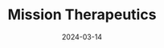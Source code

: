---  
layout: startup_page  
title: "Mission Therapeutics"  
id: "missiontherapeutics.com"  
permalink: "/missiontherapeuticsmissiontherapeutics.com03142024/"  
website: "https://www.missiontherapeutics.com/"  
funding_round: ""  
funding_amount: "£25.2M"  
investors: "Pfizer Venture Investments, Sofinnova Partners, Roche Venture Fund, SR One, IP Group, Rosetta Capital"  
about: "Mission Therapeutics is a clinical-stage biotech company developing first-in-class therapeutics that enhance mitophagy to promote cell and organ health. Their lead drug candidates, MTX325 and MTX652, inhibit USP30 to increase mitochondrial ubiquitylation, improving cellular health and potentially treating diseases linked to dysfunctional mitochondria."  
markets: "Biotechnology, Pharmaceuticals, Healthtech, Oncology, Neurodegeneration"  
hq: "Cambridge, Cambridgeshire, United Kingdom"  
founded_year: "2011"  
linkedin: "https://uk.linkedin.com/company/mission-therapeutics"  
twitter: "https://twitter.com/MISSIONTherapeu"  
instagram: ""  
facebook: ""  
crunchbase: "https://www.crunchbase.com/organization/mission-therapeutics"  
pitchbook: "https://pitchbook.com/profiles/company/55213-39"  

date_display: "14-Mar-2024"  
date: "2024-03-14"

# SEO Optimization  
meta_title: "Mission Therapeutics -  Funding (£25.2M)"  
meta_description: "Mission Therapeutics, Mission Therapeutics is a clinical-stage biotech company developing first-in-class therapeutics that enhance mitophagy to promote cell and organ healt..."  
meta_keywords: "Mission Therapeutics, Biotechnology, Pharmaceuticals, Healthtech, Oncology, Neurodegeneration,  funding"  
canonical_url: "https://startup.projectstartups.com/missiontherapeuticsmissiontherapeutics.com03142024/"  
---